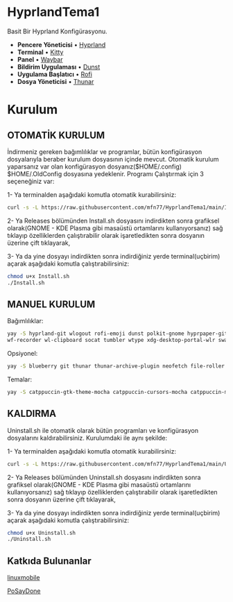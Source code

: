 # HyprlandTema1

Basit Bir Hyprland Konfigürasyonu.

* **Pencere Yöneticisi** • [Hyprland ](https://github.com/hyprwm/Hyprland)
* **Terminal** • [Kitty ](https://github.com/kovidgoyal/kitty)
* **Panel** • [Waybar ](https://aur.archlinux.org/packages/waybar-hyprland-git)
* **Bildirim Uygulaması** • [Dunst ](https://github.com/dunst-project/dunst)
* **Uygulama Başlatıcı** • [Rofi ](https://github.com/davatorium/rofi)
* **Dosya Yöneticisi** • [Thunar ](https://github.com/xfce-mirror/thunar)

# Kurulum

## OTOMATİK KURULUM

İndirmeniz gereken bağımlılıklar ve programlar, bütün konfigürasyon dosyalarıyla beraber kurulum dosyasının içinde mevcut. Otomatik kurulum yaparsanız var olan konfigürasyon dosyanız($HOME/.config) $HOME/.OldConfig dosyasına yedeklenir. Programı Çalıştırmak için 3 seçeneğiniz var:

1- Ya terminalden aşağıdaki komutla otomatik kurabilirsiniz:

```sh
curl -s -L https://raw.githubusercontent.com/mfn77/HyprlandTema1/main/Install.sh | bash
```

2- Ya Releases bölümünden Install.sh dosyasını indirdikten sonra grafiksel olarak(GNOME - KDE Plasma gibi masaüstü ortamlarını kullanıyorsanız) sağ tıklayıp özelliklerden çalıştırabilir olarak işaretledikten sonra dosyanın üzerine çift tıklayarak,

3- Ya da yine dosyayı indirdikten sonra indirdiğiniz yerde terminal(uçbirim) açarak aşağıdaki komutla çalıştırabilirsiniz:

```sh
chmod u+x Install.sh
./Install.sh 
```

## MANUEL KURULUM

Bağımlılıklar:

```sh
yay -S hyprland-git wlogout rofi-emoji dunst polkit-gnome hyprpaper-git hyprpicker-git rofi-wayland grimblast-git imagemagick ffmpegthumbnailer 
wf-recorder wl-clipboard socat tumbler wtype xdg-desktop-portal-wlr swaylock-effects xorg-xwayland qt5-wayland qt6-wayland waybar-hyprland-git base-devel rustup python xorg-xwayland git
```
Opsiyonel:

```sh
yay -S blueberry git thunar thunar-archive-plugin neofetch file-roller kitty cava pavucontrol viewnior noise-suppression-for-voice
```
Temalar:

```sh
yay -S catppuccin-gtk-theme-mocha catppuccin-cursors-mocha catppuccin-mocha-grub-theme-git nwg-look breeze-snow-cursor-theme
```
## KALDIRMA

Uninstall.sh ile otomatik olarak bütün programları ve konfigürasyon dosyalarını kaldırabilirsiniz. Kurulumdaki ile aynı şekilde:

1- Ya terminalden aşağıdaki komutla otomatik kurabilirsiniz:

```sh
curl -s -L https://raw.githubusercontent.com/mfn77/HyprlandTema1/main/Uninstall.sh | bash
```

2- Ya Releases bölümünden Uninstall.sh dosyasını indirdikten sonra grafiksel olarak(GNOME - KDE Plasma gibi masaüstü ortamlarını kullanıyorsanız) sağ tıklayıp özelliklerden çalıştırabilir olarak işaretledikten sonra dosyanın üzerine çift tıklayarak,

3- Ya da yine dosyayı indirdikten sonra indirdiğiniz yerde terminal(uçbirim) açarak aşağıdaki komutla çalıştırabilirsiniz:

```sh
chmod u+x Uninstall.sh
./Uninstall.sh 
```

## Katkıda Bulunanlar

[linuxmobile ](https://github.com/linuxmobile)

[PoSayDone ](https://github.com/PoSayDone)
